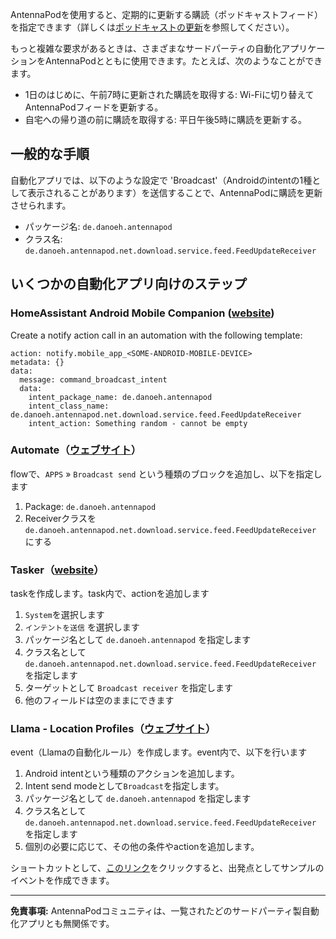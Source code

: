 AntennaPodを使用すると、定期的に更新する購読（ポッドキャストフィード）を指定できます（詳しくは[ポッドキャストの更新](/documentation/automation/refreshing-podcasts)を参照してください）。

もっと複雑な要求があるときは、さまざまなサードパーティの自動化アプリケーションをAntennaPodとともに使用できます。たとえば、次のようなことができます。

- 1日のはじめに、午前7時に更新された購読を取得する: Wi-Fiに切り替えてAntennaPodフィードを更新する。
- 自宅への帰り道の前に購読を取得する: 平日午後5時に購読を更新する。

## 一般的な手順

自動化アプリでは、以下のような設定で 'Broadcast'（Androidのintentの1種として表示されることがあります）を送信することで、AntennaPodに購読を更新させられます。

- パッケージ名: `de.danoeh.antennapod`
- クラス名: `de.danoeh.antennapod.net.download.service.feed.FeedUpdateReceiver`

## いくつかの自動化アプリ向けのステップ

### HomeAssistant Android Mobile Companion ([website](https://companion.home-assistant.io/docs/notifications/notification-commands/#broadcast-intent))

Create a notify action call in an automation with the following template:

```
action: notify.mobile_app_<SOME-ANDROID-MOBILE-DEVICE>
metadata: {}
data:
  message: command_broadcast_intent
  data:
    intent_package_name: de.danoeh.antennapod
    intent_class_name: de.danoeh.antennapod.net.download.service.feed.FeedUpdateReceiver
    intent_action: Something random - cannot be empty
```

### Automate（[ウェブサイト](https://llamalab.com/automate/)）

flowで、`APPS` » `Broadcast send` という種類のブロックを追加し、以下を指定します

1. Package: `de.danoeh.antennapod`
1. Receiverクラスを `de.danoeh.antennapod.net.download.service.feed.FeedUpdateReceiver` にする

### Tasker（[website](https://tasker.joaoapps.com/)）

taskを作成します。task内で、actionを追加します

1. `System`を選択します
1. `インテントを送信` を選択します
1. パッケージ名として `de.danoeh.antennapod` を指定します
1. クラス名として `de.danoeh.antennapod.net.download.service.feed.FeedUpdateReceiver` を指定します
1. ターゲットとして `Broadcast receiver` を指定します
1. 他のフィールドは空のままにできます

### Llama - Location Profiles（[ウェブサイト](http://kebabapps.blogspot.com/search/label/Llama)）

event（Llamaの自動化ルール）を作成します。event内で、以下を行います

1. Android intentという種類のアクションを追加します。
1. Intent send modeとして`Broadcast`を指定します。
1. パッケージ名として `de.danoeh.antennapod` を指定します
1. クラス名として `de.danoeh.antennapod.net.download.service.feed.FeedUpdateReceiver` を指定します
1. 個別の必要に応じて、その他の条件やactionを追加します。

ショートカットとして、[このリンク](http://llama.location.profiles/AntennaPod+feeds+Update/AntennaPod+feeds+Update%7C0-1-0-0-0-0-0-0-1-0--0-%7C%3A%7Ct%7C420%7C425%7Cai%7Cde.danoeh.antennapod%7CFgAAAGEAbgBkAHIAbwBpAGQALgBjAG8AbgB0AGUAbgB0AC4ASQBuAHQAZQBuAHQAAAAAAP%2F%2F%2F%2F8AAAAA%2F%2F%2F%2F%2FwAAAAD%2F%2F%2F%2F%2F%2F%2F%2F%2F%2FxQAAABkAGUALgBkAGEAbgBvAGUAaAAuAGEAbgB0AGUAbgBuAGEAcABvAGQAAAAAADUAAABkAGUALgBkAGEAbgBvAGUAaAAuAGEAbgB0AGUAbgBuAGEAcABvAGQALgBjAG8AcgBlAC4AcgBlAGMAZQBpAHYAZQByAC4ARgBlAGUAZABVAHAAZABhAHQAZQBSAGUAYwBlAGkAdgBlAHIAAAAAAAAAAAAAAAAAAAAAAAAA%2Fv%2F%2F%2F%2F%2F%2F%2F%2F8%3D%7C2%7C)をクリックすると、出発点としてサンプルのイベントを作成できます。

***

**免責事項:** AntennaPodコミュニティは、一覧されたどのサードパーティ製自動化アプリとも無関係です。

